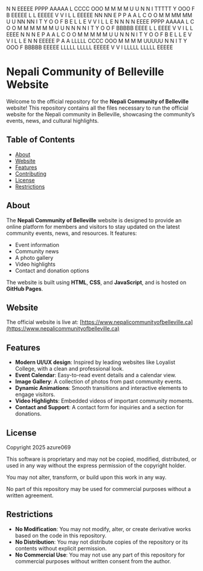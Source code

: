  N     N  EEEEE  PPPP   AAAAA  L        CCCC  OOO  M     M  M     M  U   U  N     N  I     TTTTT  Y     OOO  F     B     EEEEE  L      L        EEEEE  V     V  I     L      L        EEEEE
 NN   NN  E      P   P  A   A  L       C     O   O M     M  MM   MM  U   U  NN   NN  I       T    Y    O   O F     B     E      L      L        E      V     V  I     L      L        E
 N N  N N  EEEE   PPPP   AAAAA  L       C     O   O M     M  M M M M  U   U  N N  N N  I       T    Y    O   O F     BBBBB  EEEE   L      L        EEEE   V   V   I     L      L        EEEE
 N  N   N  E      P      A   A  L       C     O   O M     M  M   M M  U   U  N  N   N  I       T    Y    O   O F     B     E      L      L        E      V   V   I     L      L        E
 N     N  EEEEE  P      A   A  LLLLL    CCCC  OOO  M     M  M     M  UUUUU  N     N  I       T    Y    OOO  F     BBBBB  EEEEE  LLLLL  LLLLL   EEEEE  V   V   I     LLLLL  LLLLL   EEEEE


# Nepali Community of Belleville Website

Welcome to the official repository for the **Nepali Community of Belleville** website! This repository contains all the files necessary to run the official website for the Nepali community in Belleville, showcasing the community’s events, news, and cultural highlights.

## Table of Contents
- [About](#about)
- [Website](#website)
- [Features](#features)
- [Contributing](#contributing)
- [License](#license)
- [Restrictions](#restrictions)

## About

The **Nepali Community of Belleville** website is designed to provide an online platform for members and visitors to stay updated on the latest community events, news, and resources. It features:
- Event information
- Community news
- A photo gallery
- Video highlights
- Contact and donation options

The website is built using **HTML**, **CSS**, and **JavaScript**, and is hosted on **GitHub Pages**.

## Website

The official website is live at: [https://www.nepalicommunityofbelleville.ca](https://www.nepalicommunityofbelleville.ca)

## Features

- **Modern UI/UX design**: Inspired by leading websites like Loyalist College, with a clean and professional look.
- **Event Calendar**: Easy-to-read event details and a calendar view.
- **Image Gallery**: A collection of photos from past community events.
- **Dynamic Animations**: Smooth transitions and interactive elements to engage visitors.
- **Video Highlights**: Embedded videos of important community moments.
- **Contact and Support**: A contact form for inquiries and a section for donations.

## License

Copyright 2025 azure069

This software is proprietary and may not be copied, modified, distributed, or used in any way without the express permission of the copyright holder.

You may not alter, transform, or build upon this work in any way.

No part of this repository may be used for commercial purposes without a written agreement.

## Restrictions
- **No Modification**: You may not modify, alter, or create derivative works based on the code in this repository.
- **No Distribution**: You may not distribute copies of the repository or its contents without explicit permission.
- **No Commercial Use**: You may not use any part of this repository for commercial purposes without written consent from the author.
